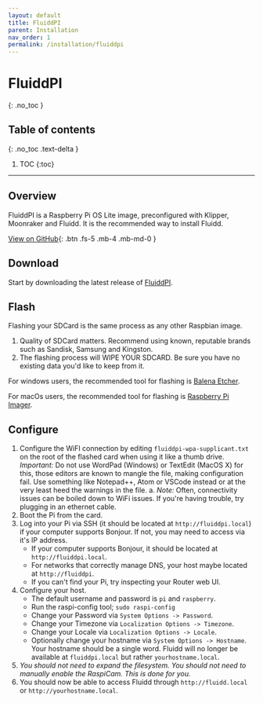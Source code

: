 ```yaml
---
layout: default
title: FluiddPI
parent: Installation
nav_order: 1
permalink: /installation/fluiddpi
---
```


# FluiddPI
{: .no_toc }

## Table of contents
{: .no_toc .text-delta }

1. TOC
{:toc}

---

## Overview

FluiddPI is a Raspberry Pi OS Lite image, preconfigured with Klipper, Moonraker and
Fluidd. It is the recommended way to install Fluidd.

[View on GitHub](https://github.com/cadriel/FluiddPI){: .btn .fs-5 .mb-4 .mb-md-0 }

## Download

Start by downloading the latest release of [FluiddPI](https://github.com/cadriel/FluiddPI/releases/latest).

## Flash

Flashing your SDCard is the same process as any other Raspbian image.

1. Quality of SDCard matters. Recommend using known, reputable brands such as
Sandisk, Samsung and Kingston.
2. The flashing process will WIPE YOUR SDCARD. Be sure you have no existing data
you'd like to keep from it.

For windows users, the recommended tool for flashing is [Balena Etcher](https://www.balena.io/etcher/).

For macOs users, the recommended tool for flashing is [Raspberry Pi Imager](https://www.raspberrypi.org/software/).

## Configure

1. Configure the WiFI connection by editing `fluiddpi-wpa-supplicant.txt` on the
root of the flashed card when using it like a thumb drive.
*Important:* Do not use WordPad (Windows) or TextEdit (MacOS X) for this, those
editors are known to mangle the file, making configuration fail.
Use something like Notepad++, Atom or VSCode instead or at the very least heed
the warnings in the file.
   a. *Note:* Often, connectivity issues can be boiled down to WiFi issues. If
      you're having trouble, try plugging in an ethernet cable.
2. Boot the Pi from the card.
3. Log into your Pi via SSH (it should be located at `http://fluiddpi.local`)
   if your computer supports Bonjour. If not, you may need to access via it's IP
   address.
   - If your computer supports Bonjour, it should be located at
     `http://fluiddpi.local`.
   - For networks that correctly manage DNS, your host maybe located at
     `http://fluiddpi`.
   - If you can't find your Pi, try inspecting your Router web UI.
4. Configure your host.
   - The default username and password is `pi` and `raspberry`.
   - Run the raspi-config tool;
     ```sudo raspi-config```
   - Change your Password via `System Options -> Password`.
   - Change your Timezone via `Localization Options -> Timezone`.
   - Change your Locale via `Localization Options -> Locale`.
   - Optionally change your hostname via `System Options -> Hostname`. Your
     hostname should be a single word. Fluidd will no longer be available at
     `fluiddpi.local` but rather `yourhostname.local`.
4. *You should not need to expand the filesystem.*
   *You should not need to manually enable the RaspiCam. This is done for you.*
5. You should now be able to access Fluidd through `http://fluidd.local` or
   `http://yourhostname.local`.
